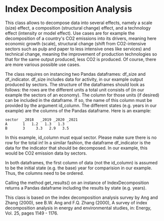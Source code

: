 # Index Decomposition Analysis
This class allows to decompose data into several effects, namely a scale
(size) effect, a composition (structural change) effect, and a
technology effect (intensity or model effect). Use cases are for example
the decomposition of a country's CO2 emissions into its drivers, meaning
here economic growth (scale), structural change (shift from CO2-intensive
sectors such as pulp and paper to less intensive ones like services) and
technical change, meaning the improvement of production technologies 
so that for the same output produced, less CO2 is produced. Of course,
there are more various possible use cases. 
    
The class requires on instancing
two Pandas dataframes: df_size and df_indicator. df_size includes data
for activity, in our example output produced by sectors. The structure of
the dataframes should look as follows: the rows are the different units
a total unit consists of (in our example the sectors of an economy). 
The column for those units (if desired) can be included in the dataframe. 
If so, the name of this column must be provided by the argument id_column. 
The different states (e.g. years in our example) are the columns of the 
Pandas dataframe. Here is an example:
        
    sector  _2018   _2019 _2020 _2021
    A       1   1.2   1.3   1.3
    B       3     3.3   2.9   3.5
      
In this example, id_column must equal sector. Please make sure there is no 
row for the total in! In a similar fashion, the dataframe df_indicator is
the data for the indicator that should be decomposed. In our example, this
would be CO2 emission data by sectors. 
    
In both dataframes, the first column of
data (not the id_column) is assumed to be the initial state (e.g. the base)
year for comparision in our example. Thus, the columns need to be ordered.    
    
Calling the method get_results() on an instance of IndexDecomposition 
returns a Pandas dataframe including the results by state (e.g. years).
    
This class is based on the index decomposition analysis survey by
Ang and Zhang (2000), see B.W. Ang and F.Q. Zhang (2000), A survey of
index decomposition analysis in energy and environmental studies, in:
Energy, Vol. 25, pages 1149 - 1176. 
